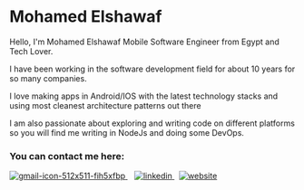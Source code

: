 # Mohamed Elshawaf 

Hello, I'm Mohamed Elshawaf Mobile Software Engineer from Egypt and Tech Lover. 

I have been working in the software development field for about 10 years for so many companies.

I love making apps in Android/IOS with the latest technology stacks and using most cleanest architecture patterns out there

I am also passionate about exploring and writing code on different platforms so you will find me writing in NodeJs and doing some DevOps.

### You can contact me here: 
[![gmail-icon-512x511-fih5xfbp](https://github.com/shawaf/shawaf/assets/6817107/361bbf10-6f6c-4dd1-94c7-3c51bd178c32)
](mailto:mohamed.elshawaf.1@gmail.com)&nbsp;&nbsp;&nbsp;[![linkedin](https://github.com/shawaf/shawaf/assets/6817107/21c8898a-ab9e-4639-bfb3-42fedb865874)
](https://www.linkedin.com/in/melshawaf/)&nbsp;&nbsp;[![website](https://github.com/shawaf/shawaf/assets/6817107/40d2e69d-1f11-43f0-a128-5563c6fe8b0b)](https://www.theshawaf.com/)


